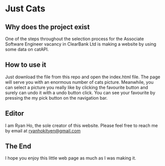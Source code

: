 # Just Cats

## Why does the project exist
One of the steps throughout the selection process for the Associate Software Engineer vacancy in ClearBank Ltd is making a website by using some data on catAPI.

## How to use it
Just download the file from this repo and open the index.html file. The page will serve you with an enormous number of cats picture. Meanwhile, you can select a picture you really like by clicking the favourite button and surely can undo it with a undo button click. You can see your favourite by pressing the my pick button on the navigation bar.

## Editor
I am Ryan Ho, the sole creator of this website. Please feel free to reach me by email at ryanhokityen@gmail.com

## The End
I hope you enjoy this little web page as much as I was making it.